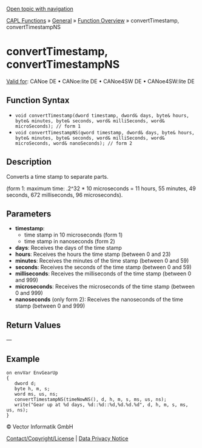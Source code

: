 [Open topic with navigation](../../../../../CANoeDEFamily.htm#Topics/CAPLFunctions/Other/Functions/CAPLfunctionConvertTimestamp.md)

[CAPL Functions](../../CAPLfunctions.md) » [General](../CAPLGeneralStartPage.md) » [Function Overview](../CAPLfunctionsGeneralOverview.md) » convertTimestamp, convertTimestampNS

# convertTimestamp, convertTimestampNS

[Valid for](../../../Shared/FeatureAvailability.md): CANoe DE • CANoe:lite DE • CANoe4SW DE • CANoe4SW:lite DE

## Function Syntax

- `void convertTimestamp(dword timestamp, dword& days, byte& hours, byte& minutes, byte& seconds, word& milliSeconds, word& microSeconds); // form 1`
- `void convertTimestampNS(qword timestamp, dword& days, byte& hours, byte& minutes, byte& seconds, word& milliSeconds, word& microSeconds, word& nanoSeconds); // form 2`

## Description

Converts a time stamp to separate parts.

(form 1: maximum time: .2^32 * 10 microseconds = 11 hours, 55 minutes, 49 seconds, 672 milliseconds, 96 microseconds).

## Parameters

- **timestamp**:
  - time stamp in 10 microseconds (form 1)
  - time stamp in nanoseconds (form 2)
- **days**: Receives the days of the time stamp
- **hours**: Receives the hours the time stamp (between 0 and 23)
- **minutes**: Receives the minutes of the time stamp (between 0 and 59)
- **seconds**: Receives the seconds of the time stamp (between 0 and 59)
- **milliseconds**: Receives the milliseconds of the time stamp (between 0 and 999)
- **microseconds**: Receives the microseconds of the time stamp (between 0 and 999)
- **nanoseconds** (only form 2): Receives the nanoseconds of the time stamp (between 0 and 999)

## Return Values

—

## Example

```plaintext
on envVar EnvGearUp
{
   dword d;
   byte h, m, s;
   word ms, us, ns;
   convertTimestampNS(timeNowNS(), d, h, m, s, ms, us, ns);
   write("Gear up at %d days, %d::%d::%d,%d.%d.%d", d, h, m, s, ms, us, ns);
}
```

© Vector Informatik GmbH

[Contact/Copyright/License](../../../Shared/ContactCopyrightLicense.md) | [Data Privacy Notice](https://www.vector.com/int/en/company/get-info/privacy-policy/)
